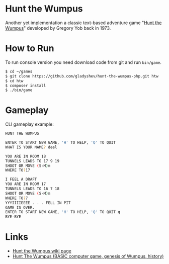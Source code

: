 # Hunt the Wumpus

Another yet implementation a classic text-based adventure game "[Hunt the Wumpus](https://en.wikipedia.org/wiki/Hunt_the_Wumpus)" developed by Gregory Yob back in 1973.

# How to Run

To run console version you need download code from git and run `bin/game`.
```bash
$ cd ~/games
$ git clone https://github.com/gladyshev/hunt-the-wumpus-php.git htw
$ cd htw 
$ composer install
$ ./bin/game
```

# Gameplay

CLI gameplay example: 
```bash
HUNT THE WUMPUS

ENTER TO START NEW GAME, 'H' TO HELP, 'Q' TO QUIT 
WHAT IS YOUR NAME? deel

YOU ARE IN ROOM 18
TUNNELS LEADS TO 17 9 19
SHOOT OR MOVE (S-M)m
WHERE TO?17

I FEEL A DRAFT
YOU ARE IN ROOM 17
TUNNELS LEADS TO 16 7 18
SHOOT OR MOVE (S-M)m
WHERE TO?7
YYYIIIIEEEE . . . FELL IN PIT
GAME IS OVER.
ENTER TO START NEW GAME, 'H' TO HELP, 'Q' TO QUIT q
BYE-BYE

```

# Links
- [Hunt the Wumpus wiki page](https://en.wikipedia.org/wiki/Hunt_the_Wumpus) 
- [Hunt The Wumpus (BASIC computer game, genesis of Wumpus, history)](http://www.atariarchives.org/bcc1/showpage.php?page=247)
